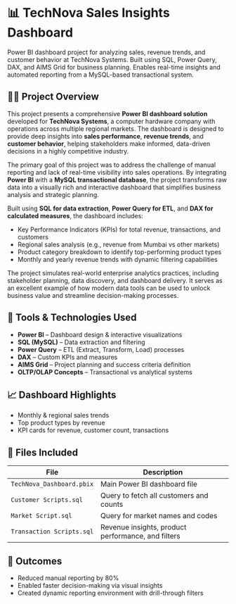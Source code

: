 
# 📊 TechNova Sales Insights Dashboard

Power BI dashboard project for analyzing sales, revenue trends, and customer behavior at TechNova Systems. Built using SQL, Power Query, DAX, and AIMS Grid for business planning. Enables real-time insights and automated reporting from a MySQL-based transactional system.

## 🧑‍💻 Project Overview

This project presents a comprehensive **Power BI dashboard solution** developed for **TechNova Systems**, a computer hardware company with operations across multiple regional markets. The dashboard is designed to provide deep insights into **sales performance**, **revenue trends**, and **customer behavior**, helping stakeholders make informed, data-driven decisions in a highly competitive industry.

The primary goal of this project was to address the challenge of manual reporting and lack of real-time visibility into sales operations. By integrating **Power BI** with a **MySQL transactional database**, the project transforms raw data into a visually rich and interactive dashboard that simplifies business analysis and strategic planning.

Built using **SQL for data extraction**, **Power Query for ETL**, and **DAX for calculated measures**, the dashboard includes:

- Key Performance Indicators (KPIs) for total revenue, transactions, and customers  
- Regional sales analysis (e.g., revenue from Mumbai vs other markets)  
- Product category breakdown to identify top-performing product types  
- Monthly and yearly revenue trends with dynamic filtering capabilities  

The project simulates real-world enterprise analytics practices, including stakeholder planning, data discovery, and dashboard delivery. It serves as an excellent example of how modern data tools can be used to unlock business value and streamline decision-making processes.

## 🔧 Tools & Technologies Used

- **Power BI** – Dashboard design & interactive visualizations  
- **SQL (MySQL)** – Data extraction and filtering  
- **Power Query** – ETL (Extract, Transform, Load) processes  
- **DAX** – Custom KPIs and measures  
- **AIMS Grid** – Project planning and success criteria definition  
- **OLTP/OLAP Concepts** – Transactional vs analytical systems

## 📈 Dashboard Highlights

- Monthly & regional sales trends  
- Top product types by revenue  
- KPI cards for revenue, customer count, transactions   

## 📂 Files Included

| File | Description |
|------|-------------|
| `TechNova_Dashboard.pbix` | Main Power BI dashboard file |
| `Customer Scripts.sql` | Query to fetch all customers and counts |
| `Market Script.sql` | Query for market names and codes |
| `Transaction Scripts.sql` | Revenue insights, product performance, and filters |

## 📌 Outcomes

- Reduced manual reporting by 80%  
- Enabled faster decision-making via visual insights  
- Created dynamic reporting environment with drill-through filters

